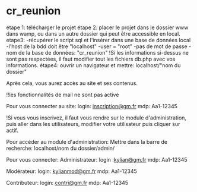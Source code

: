 # cr_reunion
étape 1: télécharger le projet
étape 2: placer le projet dans le dossier www dans wamp, ou dans un autre dossier qui peut être accessible en local.
etape3: -récupérer le script sql et l'insérer dans une base de données local
        -l'host de la bdd doit être "localhost"
        -user = "root"
         -pas de mot de passe
        -nom de la base de données: "cr_reunion"
 !Si les informations si-dessus ne sont pas respectées, il faut modifier tout les fichiers db.php avec vos informations.
 étape4: ouvrir un navigateur et mettre: localhost/"nom du dossier"
 
 Après cela, vous aurez accès au site et ses contenus.
 
 !!les fonctionnalités de mail ne sont pas active 
 
 Pour vous connecter au site:
 login: inscription@gm.fr
 mdp: Aa1-12345
 
 !Si vous vous inscrivez, il faut vous rendre sur le module d'administration, puis aller dans les utilisateurs, modifier votre utilisateur puis cliquer sur actif.
 
 Pour accéder au module d'administration:
 Mettre dans la barre de recherche: localhost/nom du dossier/admin/
 
 Pour vous connecter:
 Administrateur:
 login :kylian@gm.fr
 mdp: Aa1-12345

Modérateur:
login: kylianmod@gm.fr
mdp: Aa1-12345

Contributeur:
login: contri@gm.fr
mdp: Aa1-12345
